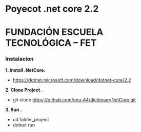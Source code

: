 # Poyecot .net core 2.2

# FUNDACIÓN ESCUELA TECNOLÓGICA – FET 

### Instalacion  

**1. Install .NetCore.**  
* https://dotnet.microsoft.com/download/dotnet-core/2.2 

**2. Clone Project .**  
* git clone https://github.com/enu-44/dictionaryNetCore.git


**3. Run .**  
*  cd folder_project
*  dotnet run

